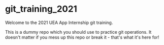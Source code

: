 # git_training_2021

Welcome to the 2021 UEA App Internship git training.

This is a dummy repo which you should use to practice git operations. It doesn't matter if you mess up this repo or break it - that's what it's here for!

